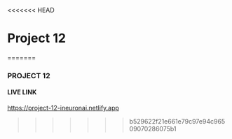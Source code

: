 <<<<<<< HEAD
# Project 12
=======
### PROJECT 12



#### LIVE LINK 

https://project-12-ineuronai.netlify.app
>>>>>>> b529622f21e661e79c97e94c96509070286075b1

